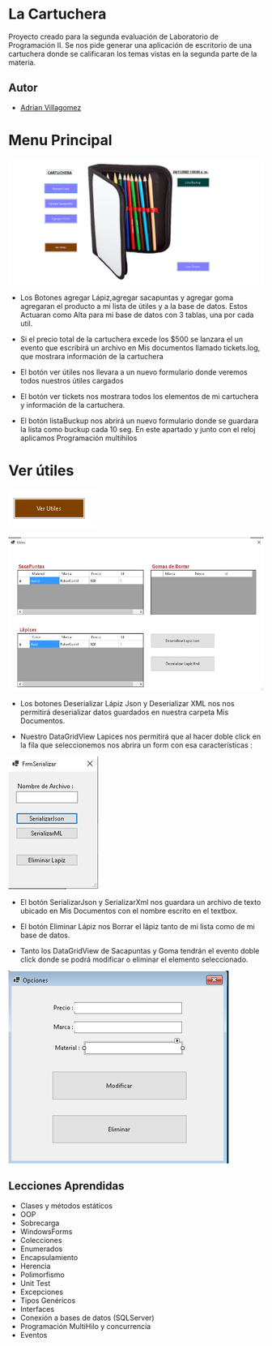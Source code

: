 # La Cartuchera
 Proyecto creado para la segunda evaluación de Laboratorio de Programación II.
 Se nos pide generar una aplicación de escritorio de una cartuchera donde se calificaran los temas vistas en la segunda parte de la materia.

 ## Autor
  * [Adrian Villagomez](https://github.com/adrianvillagomez)


# Menu Principal

![Imagen](/ImagenesReadme/main.png)

* Los Botones agregar Lápiz,agregar sacapuntas y agregar goma agregaran el producto a mi lista de útiles y a la base de datos.
Estos Actuaran como Alta para mi base de datos con 3 tablas, una por cada util.
* Si el precio total de la cartuchera excede los $500 se lanzara el un evento que escribirá un archivo en Mis documentos llamado tickets.log, que mostrara información de la cartuchera

* El botón ver útiles nos llevara a un nuevo formulario donde veremos todos nuestros útiles cargados

* El botón ver tickets nos mostrara  todos los elementos de mi cartuchera y información de la cartuchera.

* El botón listaBuckup nos abrirá un nuevo formulario donde se guardara la lista como buckup cada 10 seg.
En este apartado y junto con el reloj aplicamos Programación multihilos
# Ver útiles

![Imagen](/ImagenesReadme/verutiles.png)

![Imagen](/ImagenesReadme/VerUtilesDiagrama.png)

* Los botones Deserializar Lápiz Json y Deserializar XML nos nos permitirá deserializar datos guardados en nuestra carpeta Mis Documentos.

* Nuestro DataGridView Lapices nos permitirá que al hacer doble click en la fila que seleccionemos nos abrira un form con esa características :

![Imagen](/ImagenesReadme/serializar.png)

* El botón SerializarJson y SerializarXml nos guardara un archivo de texto ubicado en Mis Documentos con el nombre escrito en el textbox.

* El botón Eliminar Lápiz nos Borrar el lápiz tanto de mi lista como de mi base de datos.

* Tanto los DataGridView de Sacapuntas y Goma tendrán el evento doble click donde se podrá modificar o eliminar el elemento seleccionado.

![Imagen](/ImagenesReadme/Opciones.png)

## Lecciones Aprendidas

+ Clases y métodos estáticos
+ OOP
+ Sobrecarga
+ WindowsForms
+ Colecciones
+ Enumerados
+ Encapsulamiento
+ Herencia
+ Polimorfismo
+ Unit Test
+ Excepciones
+ Tipos Genéricos
+ Interfaces
+ Conexión a bases de datos (SQLServer)
+ Programación MultiHilo y concurrencia
+ Eventos
